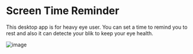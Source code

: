 # Screen Time Reminder

This desktop app is for heavy eye user. You can set a time to remind you to rest and also it can detecte your blik to keep your eye health.


![image](https://github.com/user-attachments/assets/86ae47ae-d9b9-4aed-aa26-66b59078701b)


